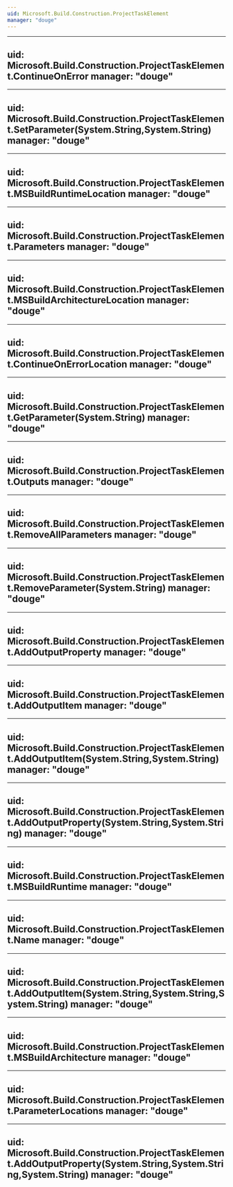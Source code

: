 ```yaml
---
uid: Microsoft.Build.Construction.ProjectTaskElement
manager: "douge"
---
```


---
uid: Microsoft.Build.Construction.ProjectTaskElement.ContinueOnError
manager: "douge"
---

---
uid: Microsoft.Build.Construction.ProjectTaskElement.SetParameter(System.String,System.String)
manager: "douge"
---

---
uid: Microsoft.Build.Construction.ProjectTaskElement.MSBuildRuntimeLocation
manager: "douge"
---

---
uid: Microsoft.Build.Construction.ProjectTaskElement.Parameters
manager: "douge"
---

---
uid: Microsoft.Build.Construction.ProjectTaskElement.MSBuildArchitectureLocation
manager: "douge"
---

---
uid: Microsoft.Build.Construction.ProjectTaskElement.ContinueOnErrorLocation
manager: "douge"
---

---
uid: Microsoft.Build.Construction.ProjectTaskElement.GetParameter(System.String)
manager: "douge"
---

---
uid: Microsoft.Build.Construction.ProjectTaskElement.Outputs
manager: "douge"
---

---
uid: Microsoft.Build.Construction.ProjectTaskElement.RemoveAllParameters
manager: "douge"
---

---
uid: Microsoft.Build.Construction.ProjectTaskElement.RemoveParameter(System.String)
manager: "douge"
---

---
uid: Microsoft.Build.Construction.ProjectTaskElement.AddOutputProperty
manager: "douge"
---

---
uid: Microsoft.Build.Construction.ProjectTaskElement.AddOutputItem
manager: "douge"
---

---
uid: Microsoft.Build.Construction.ProjectTaskElement.AddOutputItem(System.String,System.String)
manager: "douge"
---

---
uid: Microsoft.Build.Construction.ProjectTaskElement.AddOutputProperty(System.String,System.String)
manager: "douge"
---

---
uid: Microsoft.Build.Construction.ProjectTaskElement.MSBuildRuntime
manager: "douge"
---

---
uid: Microsoft.Build.Construction.ProjectTaskElement.Name
manager: "douge"
---

---
uid: Microsoft.Build.Construction.ProjectTaskElement.AddOutputItem(System.String,System.String,System.String)
manager: "douge"
---

---
uid: Microsoft.Build.Construction.ProjectTaskElement.MSBuildArchitecture
manager: "douge"
---

---
uid: Microsoft.Build.Construction.ProjectTaskElement.ParameterLocations
manager: "douge"
---

---
uid: Microsoft.Build.Construction.ProjectTaskElement.AddOutputProperty(System.String,System.String,System.String)
manager: "douge"
---

